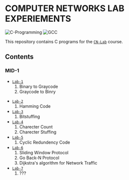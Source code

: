 # COMPUTER NETWORKS LAB EXPERIEMENTS
![C-Programming](https://img.shields.io/badge/C-programming.svg) ![GCC](https://img.shields.io/badge/GCC-6.3.0-1.svg) 

This repository contains C programs for the [`CN-Lab`](https://github.com/srinu2003/CN-Lab) course.

## Contents 
### MID-1
- [`Lab-1`](<Lab-1>)
    1. Binary to Graycode
    2. Graycode to Binry
+ [`Lab-2`](<Lab-2>)
    1. Hamming Code
+ [`Lab-3`](<Lab-3>)
    1. Bitstuffing
+ [`Lab-4`](<Lab-4>)
    1. Charecter Count
    2. Charecter Stuffing
+ [`Lab-5`](<Lab-5>)
    1. Cyclic Redundency Code
+ [`Lab-6`](<Lab-6>)
    1. Sliding Window Protocol
    2. Go Back-N Protocol
    3. Dijkstra's algorithm for Network Traffic
+ [`Lab-7`](<Lab-7>)
    1. ???

<!-- - [`Lab-7`](<Lab-7>)
    1. KnapSack (Greedy)
- [`INTERNAL 1`](<INTERNAL 1>)
    1. Knapsack (Greedy)
- [`Lab-8`](<Lab-8>)
    1. Prims
    2. Kruskals
- [`Lab-9`](<Lab-9>)
    1. JobSequence (Greedy)
    2. Single Source Shortest Path
- [`Lab-10`](<Lab-10>)
    1. N Queen's
    2. Optimal BST
    3. Knapsack (Dynamic)
- [`Lab-11`](<Lab-11>)
    1. Sum of Subset (Backtracking)
    2. Graph Colouring (Backtracking)
    3. All Pair Shortest Path
    4. Travelling Scales Person
- [`INTERNAL 2`](<INTERNAL 2>)
    1. All Pair Shortest Path (Dynamic)
    2. Applets (Checkbox, Textfield) -->


<!-- ## License
This repository is licensed under the MLRITM License.
I hope this is helpful! Let me know if you have any other questions. -->
